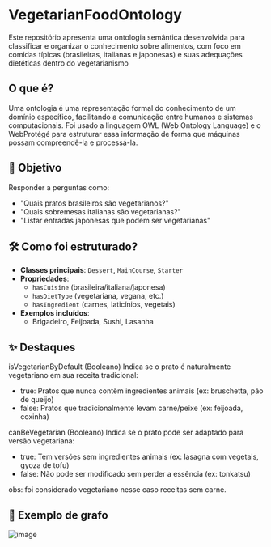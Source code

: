 # VegetarianFoodOntology

Este repositório apresenta uma ontologia semântica desenvolvida para classificar e organizar o conhecimento sobre alimentos, com foco em comidas típicas (brasileiras, italianas e japonesas) e suas adequações dietéticas dentro do vegetarianismo

## O que é?
Uma ontologia é uma representação formal do conhecimento de um domínio específico, facilitando a comunicação entre humanos e sistemas computacionais.  Foi usado a linguagem OWL (Web Ontology Language) e o WebProtégé para estruturar essa informação de forma que máquinas possam compreendê-la e processá-la. 

## 🎯 **Objetivo**
Responder a perguntas como:
- "Quais pratos brasileiros são vegetarianos?"
- "Quais sobremesas italianas são vegetarianas?"
- "Listar entradas japonesas que podem ser vegetarianas"

## 🛠️ Como foi estruturado? 
- **Classes principais**: `Dessert`, `MainCourse`, `Starter`
- **Propriedades**: 
  - `hasCuisine` (brasileira/italiana/japonesa)
  - `hasDietType` (vegetariana, vegana, etc.)
  - `hasIngredient` (carnes, laticínios, vegetais)
- **Exemplos incluídos**:
  - Brigadeiro, Feijoada, Sushi, Lasanha
 
## ✨ **Destaques**
isVegetarianByDefault (Booleano)
Indica se o prato é naturalmente vegetariano em sua receita tradicional:
- true: Pratos que nunca contêm ingredientes animais (ex: bruschetta, pão de queijo)
- false: Pratos que tradicionalmente levam carne/peixe (ex: feijoada, coxinha)

canBeVegetarian (Booleano)
Indica se o prato pode ser adaptado para versão vegetariana:
- true: Tem versões sem ingredientes animais (ex: lasagna com vegetais, gyoza de tofu)
- false: Não pode ser modificado sem perder a essência (ex: tonkatsu)

obs: foi considerado vegetariano nesse caso receitas sem carne.

## 🌱 Exemplo de grafo
![image](https://github.com/user-attachments/assets/497192be-a8c9-4c36-b3c9-97b57b485a96)

